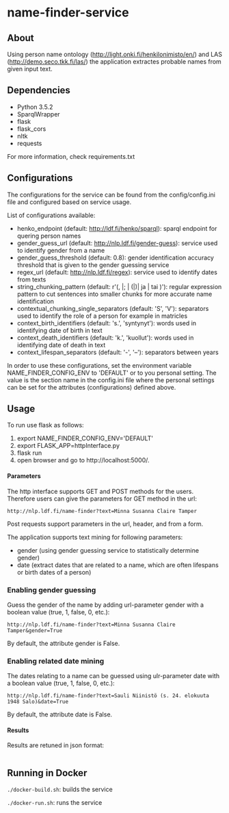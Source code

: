 # name-finder-service

## About

Using person name ontology (http://light.onki.fi/henkilonimisto/en/) and LAS (http://demo.seco.tkk.fi/las/) the application extractes probable names from given input text.

## Dependencies

* Python 3.5.2
* SparqlWrapper
* flask
* flask_cors
* nltk
* requests

For more information, check requirements.txt

## Configurations

The configurations for the service can be found from the config/config.ini file and configured based on service usage. 

List of configurations available:

* henko_endpoint (default: http://ldf.fi/henko/sparql): sparql endpoint for quering person names
* gender_guess_url (default: http://nlp.ldf.fi/gender-guess): service used to identify gender from a name
* gender_guess_threshold (default: 0.8): gender identification accuracy threshold that is given to the gender guessing service
* regex_url (default: http://nlp.ldf.fi/regex): service used to identify dates from texts
* string_chunking_pattern (default: r'(, |; | \(|\)| ja | tai )'): regular expression pattern to cut sentences into smaller chunks for more accurate name identification
* contextual_chunking_single_separators (default: 'S', 'V'): separators used to identify the role of a person for example in matricles
* context_birth_identifiers (default: 's.', 'syntynyt'): words used in identifying date of birth in text
* context_death_identifiers (default: 'k.', 'kuollut'): words used in identifying date of death in text
* context_lifespan_separators (default: '-', '–'): separators between years

In order to use these configurations, set the environment variable NAME_FINDER_CONFIG_ENV to 'DEFAULT' or to you personal setting. The value is the section name in the config.ini file where the personal settings can be set for the attributes (configurations) defined above. 

## Usage

To run use flask as follows:

1. export NAME_FINDER_CONFIG_ENV='DEFAULT'
2. export FLASK_APP=httpInterface.py
3. flask run
4. open browser and go to http://localhost:5000/.

#### Parameters

The http interface supports GET and POST methods for the users. Therefore users can give the parameters for GET method in the url:

```
http://nlp.ldf.fi/name-finder?text=Minna Susanna Claire Tamper
```
Post requests support parameters in the url, header, and from a form.

The application supports text mining for following parameters:
* gender (using gender guessing service to statistically determine gender)
* date (extract dates that are related to a name, which are often lifespans or birth dates of a person)

### Enabling gender guessing

Guess the gender of the name by adding url-parameter gender with a boolean value (true, 1, false, 0, etc.):

```
http://nlp.ldf.fi/name-finder?text=Minna Susanna Claire Tamper&gender=True
```

By default, the attribute gender is False.

### Enabling related date mining

The dates relating to a name can be guessed using ulr-parameter date with a boolean value (true, 1, false, 0, etc.):

```
http://nlp.ldf.fi/name-finder?text=Sauli Niinistö (s. 24. elokuuta 1948 Salo)&date=True
```

By default, the attribute date is False.

#### Results

Results are retuned in json format:

```

```

## Running in Docker

`./docker-build.sh`: builds the service

`./docker-run.sh`: runs the service
